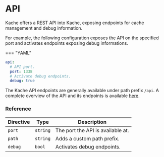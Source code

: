 # API

Kache offers a REST API into Kache, exposing endpoints for cache management and debug information.

For example, the following configuration exposes the API on the specified port and activates endpoints exposing debug informations.

=== "YAML"
  ``` yaml
  api:
    # API port.
    port: 1338
    # Activate debug endpoints.
    debug: true
  ```

The Kache API endpoints are generally available under path prefix `/api`. A complete overview of the API and its endpoints is available [here](./api_specification.md).

### Reference

| Directive     | Type        | Description                          |
| -----------   | ----------- | ------------------------------------ |
| `port`        | `string`    | The port the API is available at.      |
| `path`        | `string`    | Adds a custom path prefix.           |
| `debug`       | `bool`      | Activates debug endpoints.           |
